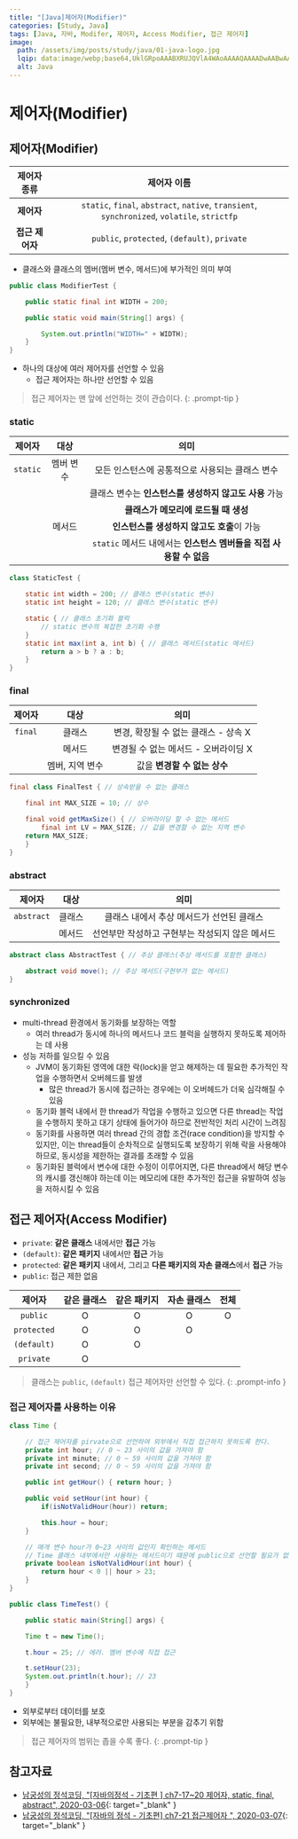 ```yaml
---
title: "[Java]제어자(Modifier)"
categories: [Study, Java]
tags: [Java, 자바, Modifer, 제어자, Access Modifier, 접근 제어자]
image:
  path: /assets/img/posts/study/java/01-java-logo.jpg
  lqip: data:image/webp;base64,UklGRpoAAABXRUJQVlA4WAoAAAAQAAAADwAABwAAQUxQSDIAAAARL0AmbZurmr57yyIiqE8oiG0bejIYEQTgqiDA9vqnsUSI6H+oAERp2HZ65qP/VIAWAFZQOCBCAAAA8AEAnQEqEAAIAAVAfCWkAALp8sF8rgRgAP7o9FDvMCkMde9PK7euH5M1m6VWoDXf2FkP3BqV0ZYbO6NA/VFIAAAA
  alt: Java
---
```


# 제어자(Modifier)

## 제어자(Modifier)

|   제어자 종류   |                                         제어자 이름                                           |
|:---------------:|:-------------------------------------------------------------------------------------------:|
|   **제어자**    | `static`, `final`, `abstract`, `native`, `transient`, `synchronized`, `volatile`, `strictfp` |
| **접근 제어자** |                          `public`, `protected`, `(default)`, `private`                       |

- 클래스와 클래스의 멤버(멤버 변수, 메서드)에 부가적인 의미 부여

```java
public class ModifierTest {

    public static final int WIDTH = 200;

    public static void main(String[] args) {

        System.out.println("WIDTH=" + WIDTH);
    }
}
```

- 하나의 대상에 여러 제어자를 선언할 수 있음
	+ 접근 제어자는 하나만 선언할 수 있음

> 접근 제어자는 맨 앞에 선언하는 것이 관습이다.
{: .prompt-tip }

### static

|  제어자  |    대상   |                                  의미                            |
|:--------:|:--------:|:----------------------------------------------------------------:|
| `static` | 멤버 변수 |             모든 인스턴스에 공통적으로 사용되는 클래스 변수        |
|          |           |        클래스 변수는 **인스턴스를 생성하지 않고도 사용** 가능      |
|          |           |                **클래스가 메모리에 로드될 때 생성**               |
|          |  메서드   |             **인스턴스를 생성하지 않고도 호출**이 가능             |
|          |           | `static` 메서드 내에서는 **인스턴스 멤버들을 직접 사용할 수 없음** |

```java
class StaticTest {

    static int width = 200; // 클래스 변수(static 변수)
    static int height = 120; // 클래스 변수(static 변수)

    static { // 클래스 초기화 블럭
        // static 변수의 복잡한 초기화 수행
    }
    static int max(int a, int b) { // 클래스 메서드(static 메서드)
        return a > b ? a : b;
    }
}
```

### final

|  제어자 |        대상     |                 의미                |
|:-------:|:--------------:|:-----------------------------------:|
| `final` |      클래스     | 변경, 확장될 수 없는 클래스 - 상속 X |
|         |      메서드     | 변경될 수 없는 메서드 - 오버라이딩 X |
|         | 멤버, 지역 변수 |     값을 **변경할 수 없는 상수**     |

```java
final class FinalTest { // 상속받을 수 없는 클래스

    final int MAX_SIZE = 10; // 상수

    final void getMaxSize() { // 오버라이딩 할 수 없는 메서드
        final int LV = MAX_SIZE; // 값을 변경할 수 없는 지역 변수
	return MAX_SIZE;
    }
}
```

### abstract

|   제어자   |   대상  |                   의미                       |
|:----------:|:------:|:--------------------------------------------:|
| `abstract` | 클래스 |    클래스 내에서 추상 메서드가 선언된 클래스    |
|            | 메서드 | 선언부만 작성하고 구현부는 작성되지 않은 메서드 |

```java
abstract class AbstractTest { // 추상 클래스(추상 메서드를 포함한 클래스)

    abstract void move(); // 추상 메서드(구현부가 없는 메서드)
}
```

### synchronized

- multi-thread 환경에서 동기화를 보장하는 역할
	+ 여러 thread가 동시에 하나의 메서드나 코드 블럭을 실행하지 못하도록 제어하는 데 사용
- 성능 저하를 일으킬 수 있음
	+ JVM이 동기화된 영역에 대한 락(lock)을 얻고 해제하는 데 필요한 추가적인 작업을 수행하면서 오버헤드를 발생
		* 많은 thread가 동시에 접근하는 경우에는 이 오버헤드가 더욱 심각해질 수 있음
	+ 동기화 블럭 내에서 한 thread가 작업을 수행하고 있으면 다른 thread는 작업을 수행하지 못하고 대기 상태에 들어가야 하므로 전반적인 처리 시간이 느려짐
	+ 동기화를 사용하면 여러 thread 간의 경합 조건(race condition)을 방지할 수 있지만, 이는 thread들이 순차적으로 실행되도록 보장하기 위해 락을 사용해야 하므로, 동시성을 제한하는 결과를 초래할 수 있음
	+ 동기화된 블럭에서 변수에 대한 수정이 이루어지면, 다른 thread에서 해당 변수의 캐시를 갱신해야 하는데 이는 메모리에 대한 추가적인 접근을 유발하여 성능을 저하시킬 수 있음

## 접근 제어자(Access Modifier)

- `private`: **같은 클래스** 내에서만 **접근** 가능
- `(default)`: **같은 패키지** 내에서만 **접근** 가능
- `protected`: **같은 패키지** 내에서, 그리고 **다른 패키지의 자손 클래스**에서 **접근** 가능
- `public`: 접근 제한 없음

|    제어자   | 같은 클래스 | 같은 패키지 | 자손 클래스 | 전체 |
|:-----------:|:----------:|:----------:|:-----------:|:----:|
|   `public`  |     O      |      O     |      O      |  O   |
| `protected` |     O      |      O     |      O      |      |
| `(default)` |     O      |      O     |             |      |
|  `private`  |     O      |            |             |      |

> 클래스는 `public`, `(default)` 접근 제어자만 선언할 수 있다.
{: .prompt-info }

### 접근 제어자를 사용하는 이유

```java
class Time {

    // 접근 제어자를 pirvate으로 선언하여 외부에서 직접 접근하지 못하도록 한다.
    private int hour; // 0 ~ 23 사이의 값을 가져야 함
    private int minute; // 0 ~ 59 사이의 값을 가져야 함
    private int second; // 0 ~ 59 사이의 값을 가져야 함 

    public int getHour() { return hour; }

    public void setHour(int hour) {
        if(isNotValidHour(hour)) return;

        this.hour = hour;
    }

    // 매개 변수 hour가 0~23 사이의 값인지 확인하는 메서드
    // Time 클래스 내부에서만 사용하는 메서드이기 때문에 public으로 선언할 필요가 없음
    private boolean isNotValidHour(int hour) {
        return hour < 0 || hour > 23;
    }
}

public class TimeTest() {

    public static main(String[] args) {

    Time t = new Time();

    t.hour = 25; // 에러. 멤버 변수에 직접 접근

    t.setHour(23);
    System.out.println(t.hour); // 23
    }
}
```

- 외부로부터 데이터를 보호
- 외부에는 불필요한, 내부적으로만 사용되는 부분을 감추기 위함

> 접근 제어자의 범위는 좁을 수록 좋다.
{: .prompt-tip }

## 참고자료

- [남궁성의 정석코딩, "[자바의정석 - 기초편 ] ch7-17~20 제어자, static, final, abstract", 2020-03-06](https://www.youtube.com/watch?v=Hmu7YH8AXmI&list=PLW2UjW795-f6xWA2_MUhEVgPauhGl3xIp&index=77){: target="_blank" }
- [남궁성의 정석코딩, "[자바의 정석 - 기초편] ch7-21 접근제어자
", 2020-03-07](https://www.youtube.com/watch?v=Qm08p4Vk2sw&list=PLW2UjW795-f6xWA2_MUhEVgPauhGl3xIp&index=79){: target="_blank" }